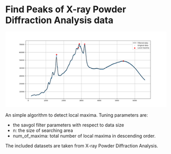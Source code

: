 # Find Peaks of X-ray Powder Diffraction Analysis data

![](Figures/Figure_3.png)

An simple algorithm to detect local maxima. 
Tuning parameters are:
- the savgol filter parameters with respect to data size
- n: the size of searching area 
- num_of_maxima: total number of local maxima in descending order.

The included datasets are taken from X-ray Powder Diffraction Analysis.
